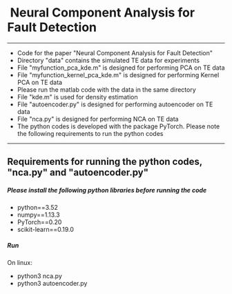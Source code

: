 ﻿# ﻿ Neural Component Analysis for Fault Detection***- Code for the paper "Neural Component Analysis for Fault Detection"- Directory "data" contains the simulated TE data for experiments- File "myfunction\_pca_kde.m" is designed for performing PCA on TE data- File "myfunction\_kernel\_pca_kde.m" is designed for performing Kernel PCA on TE data- Please run the matlab code with the data in the same directory- File "kde.m" is used for density estimation - File "autoencoder.py" is designed for performing autoencoder on TE data- File "nca.py" is designed for performing NCA on TE data- The python codes is developed with the package PyTorch. Please note the following requirements to run the python codes*** ## Requirements for running the python codes, "nca.py" and "autoencoder.py"#####  Please install the following python libraries before running the code- python==3.52- numpy==1.13.3- PyTorch==0.20- scikit-learn==0.19.0##### RunOn linux:- python3 nca.py- python3 autoencoder.py